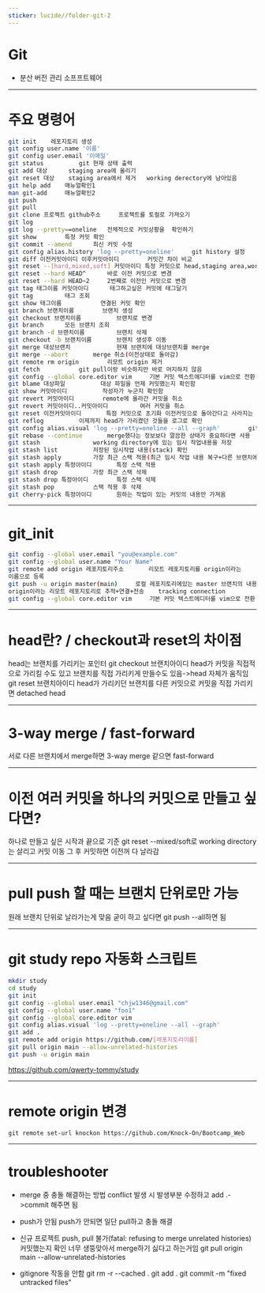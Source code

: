 ```yaml
---
sticker: lucide//folder-git-2
---
```

# Git
- 분산 버전 관리 소프프트웨어

---
# 주요 명령어
```bash
git init	레포지토리 생성
git config user.name '이름'
git config user.email '이메일'
git status			git 현재 상태 출력
git add	대상  	staging area에 올리기
git reset 대상 	staging area에서 제거	working derectory에 남아있음
git help add	매뉴얼확인1
man git-add		매뉴얼확인2
git push
git pull
git clone 프로젝트 github주소 	프로젝트를 토컬로 가져오기
git log
git log --pretty==oneline	전체적으로 커밋상황을  확인하기
git show 		특정 커밋 확인
git commit --amend 		최신 커밋 수정
git config alias.history 'log --pretty=oneline' 	git history 설정
git diff 이전커밋아이디 이후커밋아이디 		커밋간 차이 비교
git reset --[hard,mixed,soft] 커밋아이디	특정 커밋으로 head,staging area,working derectory의 내용 변경
git reset --hard HEAD^		바로 이전 커밋으로 변경
git reset --hard HEAD~2		2번째로 이전인 커밋으로 변경
git tag 태그이름 커밋아이디 		태그하고싶은 커밋에 태그달기
git tag 		태그 조회
git show 태그이름 			연결된 커밋 확인
git branch 브랜치이름		브랜치 생성
git checkout 브랜치이름			브랜치로 변경
git branch 		모든 브랜치 조희
git branch -d 브랜치이름			브랜치 삭제
git checkout -b 브랜치이름		브랜치 생성후 이동
git merge 대상브랜치 			현재 브랜치에 대상브랜치를 merge
git merge --abort		merge 취소(이전상태로 돌아감)
git remote rm origin		리모트 origin 제거
git fetch 			git pull이랑 비슷하지만 바로 머지하지 않음
git config --global core.editor vim		기본 커밋 텍스트에디터를 vim으로 전환
git blame 대상파일			대상 파일을 언제 커밋했는지 확인함
git show 커밋아이디			작성자가 누군지 확인함
git revert 커밋아이디		remote에 올라간 커밋을 취소
git revert 커밋아이디..커밋아이디 		여러 커밋을 취소
git reset 이전커밋아이디		특점 커밋으로 초기화 이전커밋으로 돌아간다고 사라지는 건 아님
git reflog			이제까지 head가 가리켰던 것들을 로그로 확인
git config alias.visual 'log --pretty=oneline --all --graph' 		git visual 설정
git rebase --continue		merge했다는 정보보다 깔끔한 상태가 중요하다면 사용
git stash 				working directory에 있는 임시 작업내용을 저장
git stash list			저장된 임시작업 내용(stack) 확인
git stash apply			가장 최근 스택 적용(최근 임시 작업 내용 복구+다른 브랜치에 적용 가능)
git stash apply 특정아이디		특정 스택 적용
git stash drop			가장 최근 스택 삭제
git stash drop 특정아이디		특정 스택 삭제
git stash pop 			스택 적용 후 삭제
git cherry-pick 특정아이디		원하는 작업이 있는 커밋의 내용만 가져옴
```

---
# git_init
```bash
git config --global user.email "you@example.com"
git config --global user.name "Your Name"
git remote add origin 레포지토리주소		리모트 레포지토리를 origin이라는
이름으로 등록
git push -u origin master(main)		로컬 레포지토리에있는 master 브랜치의 내용을 
origin이라는 리모트 레포지토리로 추적+연결+전송	 tracking connection
git config --global core.editor vim		기본 커밋 텍스트에디터를 vim으로 전환
```

---
# head란? / checkout과 reset의 차이점
head는 브랜치를 가리키는 포인터
git checkout 브랜치아이디 	head가 커밋을 직접적으로 가리킬 수도 있고
브랜치를 직접 가리키게 만들수도 있음->head 자체가 움직임
git reset 브랜치아이디 		head가 가리키던 브랜치를 다른 커밋으로
커밋을 직접 가리키면 detached head

---
# 3-way merge / fast-forward
서로 다른 브랜치에서 merge하면 3-way merge 같으면 fast-forward

---
# 이전 여러 커밋을 하나의 커밋으로 만들고 싶다면?
하나로 만들고 싶은 시작과 끝으로 기준 git reset --mixed/soft로 working directory는 
살리고 커밋 이동 그 후 커밋하면 이전꺼 다 날라감

---
# pull push 할 때는 브랜치 단위로만 가능
원래 브랜치 단위로 날라가는게 맞음
굳이 하고 싶다면 git push --all하면 됨


---
# git study repo 자동화 스크립트
```bash
mkdir study
cd study
git init
git config --global user.email "chjw1346@gmail.com"
git config --global user.name "foo1"
git config --global core.editor vim
git config alias.visual 'log --pretty=oneline --all --graph'
git add .
git remote add origin https://github.com/[레포지토리이름]
git pull origin main --allow-unrelated-histories
git push -u origin main
```

https://github.com/qwerty-tommy/study

---
# remote origin 변경
```git
git remote set-url knockon https://github.com/Knock-On/Bootcamp_Web
```

---
# troubleshooter

- merge 중 충돌 해결하는 방법
conflict 발생 시 발생부분 수정하고 add .->commit 해주면 됨

- push가 안됨
push가 안되면 일단 pull하고 충돌 해결

- 신규 프로젝트 push, pull 불가(fatal: refusing to merge unrelated histories)
커밋했는지 확인
너무 생뚱맞아서 merge하기 싫다고 하는거임
git pull origin main --allow-unrelated-histories

- gitignore 작동을 안함
git rm -r --cached .
git add .
git commit -m "fixed untracked files"